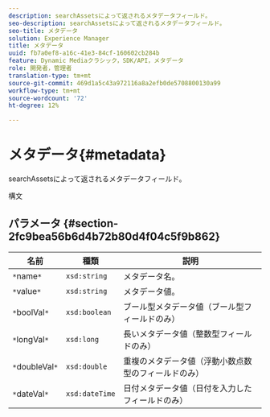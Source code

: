 ```yaml
---
description: searchAssetsによって返されるメタデータフィールド。
seo-description: searchAssetsによって返されるメタデータフィールド。
seo-title: メタデータ
solution: Experience Manager
title: メタデータ
uuid: fb7a0ef8-a16c-41e3-84cf-160602cb284b
feature: Dynamic Mediaクラシック，SDK/API，メタデータ
role: 開発者，管理者
translation-type: tm+mt
source-git-commit: 469d1a5c43a972116a8a2efb0de5708800130a99
workflow-type: tm+mt
source-wordcount: '72'
ht-degree: 12%

---
```



# メタデータ{#metadata}

searchAssetsによって返されるメタデータフィールド。

構文

## パラメータ {#section-2fc9bea56b6d4b72b80d4f04c5f9b862}

| 名前 | 種類 | 説明 |
|---|---|---|
| `*`name`*` | `xsd:string` | メタデータ名。 |
| `*`value`*` | `xsd:string` | メタデータ値。 |
| `*`boolVal`*` | `xsd:boolean` | ブール型メタデータ値（ブール型フィールドのみ） |
| `*`longVal`*` | `xsd:long` | 長いメタデータ値（整数型フィールドのみ） |
| `*`doubleVal`*` | `xsd:double` | 重複のメタデータ値（浮動小数点数型のフィールドのみ） |
| `*`dateVal`*` | `xsd:dateTime` | 日付メタデータ値（日付を入力したフィールドのみ） |

